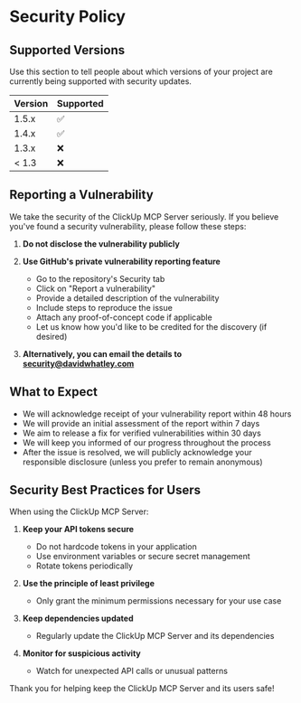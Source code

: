 # Security Policy

## Supported Versions

Use this section to tell people about which versions of your project are currently being supported with security updates.

| Version | Supported          |
| ------- | ------------------ |
| 1.5.x   | :white_check_mark: |
| 1.4.x   | :white_check_mark: |
| 1.3.x   | :x:                |
| < 1.3   | :x:                |

## Reporting a Vulnerability

We take the security of the ClickUp MCP Server seriously. If you believe you've found a security vulnerability, please follow these steps:

1. **Do not disclose the vulnerability publicly**
2. **Use GitHub's private vulnerability reporting feature**
   - Go to the repository's Security tab
   - Click on "Report a vulnerability"
   - Provide a detailed description of the vulnerability
   - Include steps to reproduce the issue
   - Attach any proof-of-concept code if applicable
   - Let us know how you'd like to be credited for the discovery (if desired)

3. **Alternatively, you can email the details to security@davidwhatley.com**

## What to Expect

- We will acknowledge receipt of your vulnerability report within 48 hours
- We will provide an initial assessment of the report within 7 days
- We aim to release a fix for verified vulnerabilities within 30 days
- We will keep you informed of our progress throughout the process
- After the issue is resolved, we will publicly acknowledge your responsible disclosure (unless you prefer to remain anonymous)

## Security Best Practices for Users

When using the ClickUp MCP Server:

1. **Keep your API tokens secure**
   - Do not hardcode tokens in your application
   - Use environment variables or secure secret management
   - Rotate tokens periodically

2. **Use the principle of least privilege**
   - Only grant the minimum permissions necessary for your use case

3. **Keep dependencies updated**
   - Regularly update the ClickUp MCP Server and its dependencies

4. **Monitor for suspicious activity**
   - Watch for unexpected API calls or unusual patterns

Thank you for helping keep the ClickUp MCP Server and its users safe!
